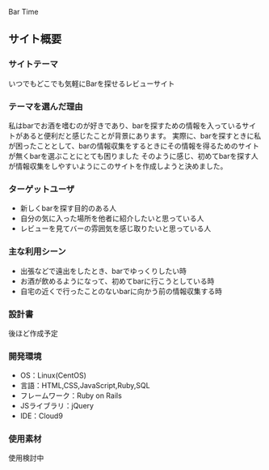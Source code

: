 Bar Time
​
## サイト概要
### サイトテーマ

​いつでもどこでも気軽にBarを探せるレビューサイト


### テーマを選んだ理由

私はbarでお酒を嗜むのが好きであり、barを探すための情報を入っているサイトがあると便利だと感じたことが背景にあります。
実際に、barを探すときに私が困ったこととして、barの情報収集をするときにその情報を得るためのサイトが無くbarを選ぶことにとても困りました
そのように感じ、初めてbarを探す人が情報収集をしやすいようにこのサイトを作成しようと決めました。

### ターゲットユーザ

- 新しくbarを探す目的のある人
- 自分の気に入った場所を他者に紹介したいと思っている人
- レビューを見てバーの雰囲気を感じ取りたいと思っている人

### 主な利用シーン

- 出張などで遠出をしたとき、barでゆっくりしたい時
- お酒が飲めるようになって、初めてbarに行こうとしている時
- 自宅の近くで行ったことのないbarに向かう前の情報収集する時



### 設計書

​後ほど作成予定

### 開発環境

- OS：Linux(CentOS)
- 言語：HTML,CSS,JavaScript,Ruby,SQL
- フレームワーク：Ruby on Rails
- JSライブラリ：jQuery
- IDE：Cloud9
​

### 使用素材

使用検討中